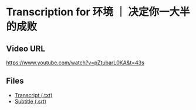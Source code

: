 # Transcription for 环境 ｜ 决定你一大半的成败
## Video URL
https://www.youtube.com/watch?v=pZtubarL0KA&t=43s
 
## Files
- [Transcript (.txt)](./transcript.txt)
- [Subtitle (.srt)](./transcript.srt)
